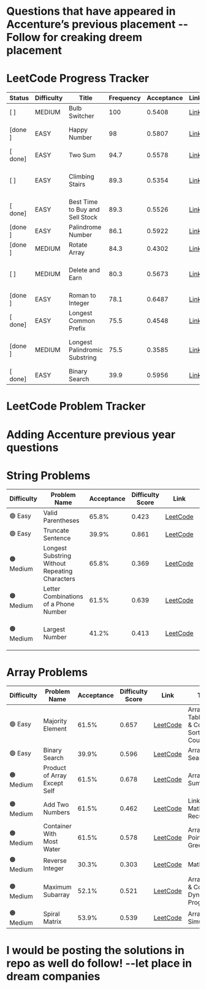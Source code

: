 # Questions that have appeared in Accenture’s previous placement -- Follow for creaking dreem placement
# LeetCode Progress Tracker

| Status | Difficulty | Title                        | Frequency | Acceptance | Link                                                                 | Topics                                      |
|--------|------------|------------------------------|-----------|------------|----------------------------------------------------------------------|---------------------------------------------|
|[ ]    | MEDIUM     | Bulb Switcher               | 100       | 0.5408         | [Link](https://leetcode.com/problems/bulb-switcher)                      | Math, Brainteaser                     |
|[done ]    | EASY       | Happy Number                | 98        | 0.5807     | [Link](https://leetcode.com/problems/happy-number)                   | Hash Table, Math, Two Pointers              |
|[ done]    | EASY       | Two Sum                     | 94.7      | 0.5578     | [Link](https://leetcode.com/problems/two-sum)                        | Array, Hash Table                           |
|[ ]    | EASY       | Climbing Stairs             | 89.3      | 0.5354         | [Link](https://leetcode.com/problems/climbing-stairs)                    | Math, Dynamic Programming, Memoization  |
|[ done]    | EASY       | Best Time to Buy and Sell Stock | 89.3   | 0.5526    | [Link](https://leetcode.com/problems/best-time-to-buy-and-sell-stock) | Array, Dynamic Programming                 |
|[done ]    | EASY       | Palindrome Number           | 86.1      | 0.5922     | [Link](https://leetcode.com/problems/palindrome-number)               | Math                                        |
|[done ]    | MEDIUM     | Rotate Array                | 84.3      | 0.4302     | [Link](https://leetcode.com/problems/rotate-array)                    | Array, Math, Two Pointers                   |
|[ ]    | MEDIUM     | Delete and Earn             | 80.3      | 0.5673         | [Link](https://leetcode.com/problems/delete-and-earn)                 | Array, Hash Table, Dynamic Programming      |
|[done ]    | EASY       | Roman to Integer            | 78.1      | 0.6487     | [Link](https://leetcode.com/problems/roman-to-integer)                | Hash Table, Math, String                    |
|[ done]    | EASY       | Longest Common Prefix       | 75.5      | 0.4548     | [Link](https://leetcode.com/problems/longest-common-prefix)           | String, Trie                                |
|[done ]    | MEDIUM     | Longest Palindromic Substring | 75.5    | 0.3585     | [Link](https://leetcode.com/problems/longest-palindromic-substring)   | Two Pointers, String, Dynamic Programming   |
|[ done]    | EASY       | Binary Search               | 39.9      | 0.5956     | [Link](https://leetcode.com/problems/binary-search)                   | Array, Binary Search                        |
# LeetCode Problem Tracker
# Adding Accenture previous year questions
# String Problems
| Difficulty   | Problem Name                                              | Acceptance | Difficulty Score | Link                                                                                   | Topics                                      |
|--------------|-----------------------------------------------------------|------------|------------------|----------------------------------------------------------------------------------------|---------------------------------------------|
| 🟢 Easy      | Valid Parentheses                                         | 65.8%      | 0.423            | [LeetCode](https://leetcode.com/problems/valid-parentheses)                           | String, Stack                               |
| 🟢 Easy      | Truncate Sentence                                         | 39.9%      | 0.861            | [LeetCode](https://leetcode.com/problems/truncate-sentence)                           | Array, String                               |
| 🟠 Medium    | Longest Substring Without Repeating Characters            | 65.8%      | 0.369            | [LeetCode](https://leetcode.com/problems/longest-substring-without-repeating-characters) | Hash Table, String, Sliding Window          |
| 🟠 Medium    | Letter Combinations of a Phone Number                     | 61.5%      | 0.639            | [LeetCode](https://leetcode.com/problems/letter-combinations-of-a-phone-number)       | Hash Table, String, Backtracking            |
| 🟠 Medium    | Largest Number                                            | 41.2%      | 0.413            | [LeetCode](https://leetcode.com/problems/largest-number)                              | Array, String, Greedy, Sorting              | 
# Array Problems
| Difficulty   | Problem Name                        | Acceptance | Difficulty Score | Link                                                                 | Topics                                                   |
|--------------|-------------------------------------|------------|------------------|----------------------------------------------------------------------|----------------------------------------------------------|
| 🟢 Easy      | Majority Element                     | 61.5%      | 0.657            | [LeetCode](https://leetcode.com/problems/majority-element)          | Array, Hash Table, Divide & Conquer, Sorting, Counting   |
| 🟢 Easy      | Binary Search                        | 39.9%      | 0.596            | [LeetCode](https://leetcode.com/problems/binary-search)             | Array, Binary Search                                     |
| 🟠 Medium    | Product of Array Except Self         | 61.5%      | 0.678            | [LeetCode](https://leetcode.com/problems/product-of-array-except-self) | Array, Prefix Sum                                      |
| 🟠 Medium    | Add Two Numbers                      | 61.5%      | 0.462            | [LeetCode](https://leetcode.com/problems/add-two-numbers)           | Linked List, Math, Recursion                             |
| 🟠 Medium    | Container With Most Water            | 61.5%      | 0.578            | [LeetCode](https://leetcode.com/problems/container-with-most-water) | Array, Two Pointers, Greedy                              |
| 🟠 Medium    | Reverse Integer                      | 30.3%      | 0.303            | [LeetCode](https://leetcode.com/problems/reverse-integer)           | Math                                                     |
| 🟠 Medium    | Maximum Subarray                     | 52.1%      | 0.521            | [LeetCode](https://leetcode.com/problems/maximum-subarray)          | Array, Divide & Conquer, Dynamic Programming             |
| 🟠 Medium    | Spiral Matrix                        | 53.9%      | 0.539            | [LeetCode](https://leetcode.com/problems/spiral-matrix)             | Array, Matrix, Simulation                                |

# I would be posting the solutions in repo as well do follow! --let place in dream companies
